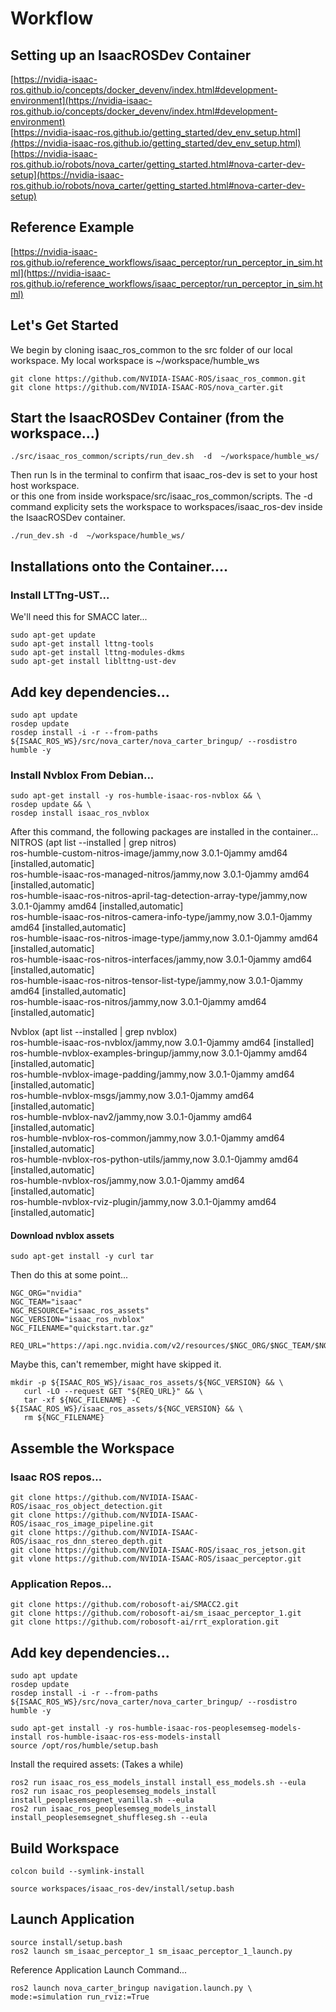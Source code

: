 # Workflow
## Setting up an IsaacROSDev Container
[https://nvidia-isaac-ros.github.io/concepts/docker_devenv/index.html#development-environment](https://nvidia-isaac-ros.github.io/concepts/docker_devenv/index.html#development-environment)  
[https://nvidia-isaac-ros.github.io/getting_started/dev_env_setup.html](https://nvidia-isaac-ros.github.io/getting_started/dev_env_setup.html)  
[https://nvidia-isaac-ros.github.io/robots/nova_carter/getting_started.html#nova-carter-dev-setup](https://nvidia-isaac-ros.github.io/robots/nova_carter/getting_started.html#nova-carter-dev-setup)  

## Reference Example
[https://nvidia-isaac-ros.github.io/reference_workflows/isaac_perceptor/run_perceptor_in_sim.html](https://nvidia-isaac-ros.github.io/reference_workflows/isaac_perceptor/run_perceptor_in_sim.html)  

## Let's Get Started
We begin by cloning isaac_ros_common to the src folder of our local workspace. My local workspace is ~/workspace/humble_ws
 ```
git clone https://github.com/NVIDIA-ISAAC-ROS/isaac_ros_common.git
git clone https://github.com/NVIDIA-ISAAC-ROS/nova_carter.git  
 ```
## Start the IsaacROSDev Container (from the workspace...)
 ```
./src/isaac_ros_common/scripts/run_dev.sh  -d  ~/workspace/humble_ws/
 ```
Then run ls in the terminal to confirm that isaac_ros-dev is set to your host host workspace.  
or this one from inside workspace/src/isaac_ros_common/scripts. The -d command explicity sets the workspace to workspaces/isaac_ros-dev inside the IsaacROSDev container.
```
./run_dev.sh -d  ~/workspace/humble_ws/
```
## Installations onto the Container....

### Install LTTng-UST...
We'll need this for SMACC later...  
 ```
sudo apt-get update  
sudo apt-get install lttng-tools  
sudo apt-get install lttng-modules-dkms  
sudo apt-get install liblttng-ust-dev  
 ```

## Add key dependencies...
 ```
sudo apt update
rosdep update
rosdep install -i -r --from-paths ${ISAAC_ROS_WS}/src/nova_carter/nova_carter_bringup/ --rosdistro humble -y
 ```

### Install Nvblox From Debian...
 ```
sudo apt-get install -y ros-humble-isaac-ros-nvblox && \
rosdep update && \
rosdep install isaac_ros_nvblox
 ```
After this command, the following packages are installed in the container...  
NITROS   (apt list --installed | grep nitros)  
ros-humble-custom-nitros-image/jammy,now 3.0.1-0jammy amd64 [installed,automatic]  
ros-humble-isaac-ros-managed-nitros/jammy,now 3.0.1-0jammy amd64 [installed,automatic]  
ros-humble-isaac-ros-nitros-april-tag-detection-array-type/jammy,now 3.0.1-0jammy amd64 [installed,automatic]  
ros-humble-isaac-ros-nitros-camera-info-type/jammy,now 3.0.1-0jammy amd64 [installed,automatic]  
ros-humble-isaac-ros-nitros-image-type/jammy,now 3.0.1-0jammy amd64 [installed,automatic]  
ros-humble-isaac-ros-nitros-interfaces/jammy,now 3.0.1-0jammy amd64 [installed,automatic]  
ros-humble-isaac-ros-nitros-tensor-list-type/jammy,now 3.0.1-0jammy amd64 [installed,automatic]  
ros-humble-isaac-ros-nitros/jammy,now 3.0.1-0jammy amd64 [installed,automatic]  

Nvblox (apt list --installed | grep nvblox)  
ros-humble-isaac-ros-nvblox/jammy,now 3.0.1-0jammy amd64 [installed]  
ros-humble-nvblox-examples-bringup/jammy,now 3.0.1-0jammy amd64 [installed,automatic]  
ros-humble-nvblox-image-padding/jammy,now 3.0.1-0jammy amd64 [installed,automatic]  
ros-humble-nvblox-msgs/jammy,now 3.0.1-0jammy amd64 [installed,automatic]  
ros-humble-nvblox-nav2/jammy,now 3.0.1-0jammy amd64 [installed,automatic]  
ros-humble-nvblox-ros-common/jammy,now 3.0.1-0jammy amd64 [installed,automatic]  
ros-humble-nvblox-ros-python-utils/jammy,now 3.0.1-0jammy amd64 [installed,automatic]  
ros-humble-nvblox-ros/jammy,now 3.0.1-0jammy amd64 [installed,automatic]  
ros-humble-nvblox-rviz-plugin/jammy,now 3.0.1-0jammy amd64 [installed,automatic]  


#### Download nvblox assets
 ```
sudo apt-get install -y curl tar
 ```
Then do this at some point...
 ```
NGC_ORG="nvidia"
NGC_TEAM="isaac"
NGC_RESOURCE="isaac_ros_assets"
NGC_VERSION="isaac_ros_nvblox"
NGC_FILENAME="quickstart.tar.gz"

REQ_URL="https://api.ngc.nvidia.com/v2/resources/$NGC_ORG/$NGC_TEAM/$NGC_RESOURCE/versions/$NGC_VERSION/files/$NGC_FILENAME"
 ```
Maybe this, can't remember, might have skipped it.
 ```
mkdir -p ${ISAAC_ROS_WS}/isaac_ros_assets/${NGC_VERSION} && \
    curl -LO --request GET "${REQ_URL}" && \
    tar -xf ${NGC_FILENAME} -C ${ISAAC_ROS_WS}/isaac_ros_assets/${NGC_VERSION} && \
    rm ${NGC_FILENAME}
 ```

## Assemble the Workspace

### Isaac ROS repos...
 ```
git clone https://github.com/NVIDIA-ISAAC-ROS/isaac_ros_object_detection.git  
git clone https://github.com/NVIDIA-ISAAC-ROS/isaac_ros_image_pipeline.git  
git clone https://github.com/NVIDIA-ISAAC-ROS/isaac_ros_dnn_stereo_depth.git  
git clone https://github.com/NVIDIA-ISAAC-ROS/isaac_ros_jetson.git  
git vlone https://github.com/NVIDIA-ISAAC-ROS/isaac_perceptor.git  
 ```
### Application Repos...  
 ```
git clone https://github.com/robosoft-ai/SMACC2.git  
git clone https://github.com/robosoft-ai/sm_isaac_perceptor_1.git  
git clone https://github.com/robosoft-ai/rrt_exploration.git  
 ```

## Add key dependencies...
 ```
sudo apt update
rosdep update
rosdep install -i -r --from-paths ${ISAAC_ROS_WS}/src/nova_carter/nova_carter_bringup/ --rosdistro humble -y
 ```
 ```
sudo apt-get install -y ros-humble-isaac-ros-peoplesemseg-models-install ros-humble-isaac-ros-ess-models-install
source /opt/ros/humble/setup.bash
```
Install the required assets: (Takes a while)
```   
ros2 run isaac_ros_ess_models_install install_ess_models.sh --eula
ros2 run isaac_ros_peoplesemseg_models_install install_peoplesemsegnet_vanilla.sh --eula
ros2 run isaac_ros_peoplesemseg_models_install install_peoplesemsegnet_shuffleseg.sh --eula
 ```


## Build Workspace
 ```
colcon build --symlink-install
 ```
 ```
source workspaces/isaac_ros-dev/install/setup.bash  
 ```

## Launch Application
 ```
source install/setup.bash   
ros2 launch sm_isaac_perceptor_1 sm_isaac_perceptor_1_launch.py 
 ```
Reference Application Launch Command...
 ```
ros2 launch nova_carter_bringup navigation.launch.py \
mode:=simulation run_rviz:=True
 ```
